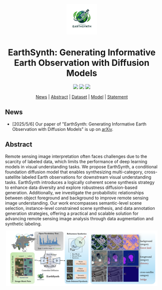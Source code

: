 <p align="center">
    <img src="assets/EarthSy.png" alt="Image" width="100">
</p>
<div align="center">
<h1 align="center"> EarthSynth: Generating Informative Earth Observation with Diffusion Models</h1>

<!-- <h4 align="center"><em>Jiancheng Pan*,     Yanxing Liu*,     Yuqian Fu✉,     Muyuan Ma,</em></h4>

<h4 align="center"><em>Jiahao Li,     Danda Pani Paudel,    Luc Van Gool,     Xiaomeng Huang✉ </em></h4> -->
<!-- <p align="center">
    <img src="assets/inst.png" alt="Image" width="400">
</p> -->

<!-- \* *Equal Contribution* &nbsp; &nbsp; Corresponding Author ✉ -->

</div>

<p align="center">
    <a href="http://arxiv.org/abs/2408.09110"><img src="https://img.shields.io/badge/Arxiv-2408.09110-b31b1b.svg?logo=arXiv"></a>
    <!-- <a href="http://arxiv.org/abs/2408.09110"><img src="https://img.shields.io/badge/AAAI'25-Paper-blue"></a> -->
    <a href="https://jianchengpan.space/EarthSynth-website/index.html"><img src="https://img.shields.io/badge/EarthSynth-Project_Page-<color>"></a>
    <a href="https://github.com/jaychempan/EarthSynth/blob/main/LICENSE"><img src="https://img.shields.io/badge/License-MIT-yellow"></a>
</p>

<p align="center">
  <a href="#news">News</a> |
  <a href="#abstract">Abstract</a> |
  <a href="#dataset">Dataset</a> |
  <a href="#model">Model</a> |
  <a href="#statement">Statement</a>
</p>

<!-- ## TODO

- [X] Release LAE-Label Engine
- [X] Release LAE-1M Dataset
- [ ] Release LAE-DINO Model -->

## News
- [2025/5/6] Our paper of "EarthSynth: Generating Informative Earth Observation with Diffusion Models" is up on [arXiv](http://arxiv.org/abs/2408.09110).

## Abstract

Remote sensing image interpretation often faces challenges due to the scarcity of labeled data, which limits the performance of deep learning models in visual understanding tasks. We propose EarthSynth, a conditional foundation diffusion model that enables synthesizing multi-category, cross-satellite labeled Earth observations for downstream visual understanding tasks. EarthSynth introduces a logically coherent scene synthesis strategy to enhance data diversity and explore robustness diffusion-based generation. Additionally, we investigate the probabilistic relationships between object foreground and background to improve remote sensing image understanding. Our work encompasses semantic-level scene selection, instance-level constrained scene synthesis, and data annotation generation strategies, offering a practical and scalable solution for advancing remote sensing image analysis through data augmentation and synthetic labeling.

<p align="center">
    <img src="assets/EarthSynth-Fig1.png" alt="Image" width="500">
</p>

